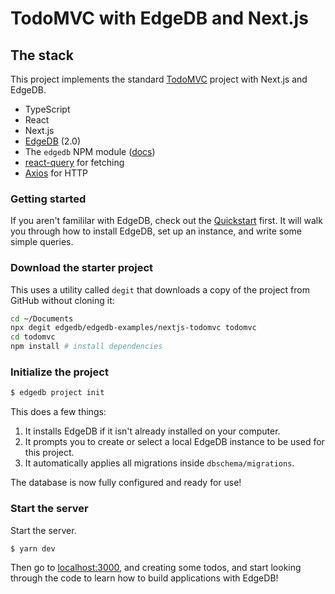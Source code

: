 # TodoMVC with EdgeDB and Next.js

## The stack

This project implements the standard [TodoMVC](https://todomvc.com/) project with Next.js and EdgeDB.

- TypeScript
- React
- Next.js
- [EdgeDB](https://edgedb.com/) (2.0)
- The `edgedb` NPM module ([docs](https://www.edgedb.com/docs/clients/01_js/index/))
- [react-query](https://github.com/tannerlinsley/react-query) for fetching
- [Axios](https://github.com/axios/axios) for HTTP

### Getting started

If you aren't famililar with EdgeDB, check out the [Quickstart](https://www.edgedb.com/docs/tutorial/index) first. It will walk you through how to install EdgeDB, set up an instance, and write some simple queries.

### Download the starter project

This uses a utility called `degit` that downloads a copy of the project from GitHub without cloning it:

```sh
cd ~/Documents
npx degit edgedb/edgedb-examples/nextjs-todomvc todomvc
cd todomvc
npm install # install dependencies
```

### Initialize the project

```bash
$ edgedb project init
```

This does a few things:

1. It installs EdgeDB if it isn't already installed on your computer.
2. It prompts you to create or select a local EdgeDB instance to be used for this project.
3. It automatically applies all migrations inside `dbschema/migrations`.

The database is now fully configured and ready for use!

### Start the server

Start the server.

```bash
$ yarn dev
```

Then go to [localhost:3000](http://localhost:3000), and creating some todos, and start looking through the code to learn how to build applications with EdgeDB!
